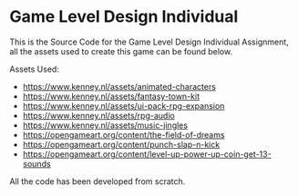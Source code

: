 # Game Level Design Individual
This is the Source Code for the Game Level Design Individual Assignment, all the assets used to create this game can be found below.

Assets Used:
  - https://www.kenney.nl/assets/animated-characters
  - https://www.kenney.nl/assets/fantasy-town-kit
  - https://www.kenney.nl/assets/ui-pack-rpg-expansion
  - https://www.kenney.nl/assets/rpg-audio
  - https://www.kenney.nl/assets/music-jingles
  - https://opengameart.org/content/the-field-of-dreams
  - https://opengameart.org/content/punch-slap-n-kick
  - https://opengameart.org/content/level-up-power-up-coin-get-13-sounds

All the code has been developed from scratch.
